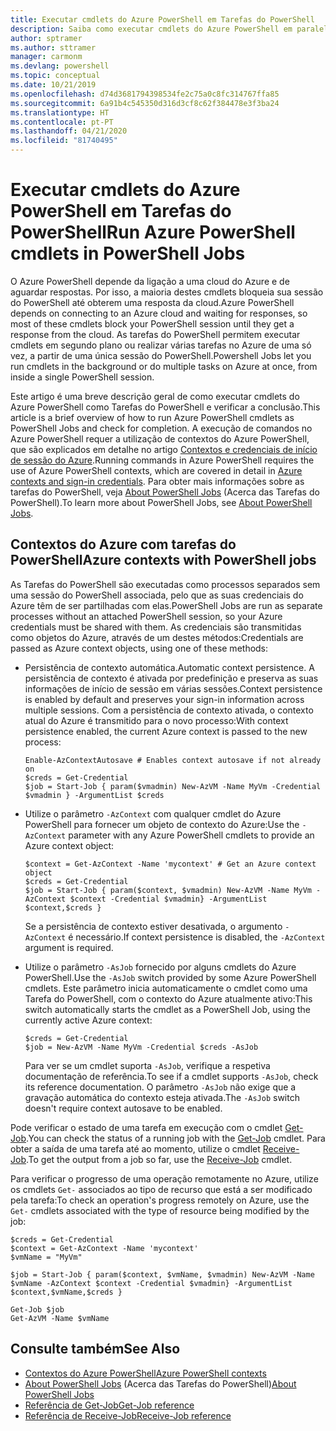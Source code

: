 ```yaml
---
title: Executar cmdlets do Azure PowerShell em Tarefas do PowerShell
description: Saiba como executar cmdlets do Azure PowerShell em paralelo ou como tarefas em segundo plano, com -AsJob e Start-Job.
author: sptramer
ms.author: sttramer
manager: carmonm
ms.devlang: powershell
ms.topic: conceptual
ms.date: 10/21/2019
ms.openlocfilehash: d74d3681794398534fe2c75a0c8fc314767ffa85
ms.sourcegitcommit: 6a91b4c545350d316d3cf8c62f384478e3f3ba24
ms.translationtype: HT
ms.contentlocale: pt-PT
ms.lasthandoff: 04/21/2020
ms.locfileid: "81740495"
---
```

# <a name="run-azure-powershell-cmdlets-in-powershell-jobs"></a><span data-ttu-id="9f8f0-103">Executar cmdlets do Azure PowerShell em Tarefas do PowerShell</span><span class="sxs-lookup"><span data-stu-id="9f8f0-103">Run Azure PowerShell cmdlets in PowerShell Jobs</span></span>

<span data-ttu-id="9f8f0-104">O Azure PowerShell depende da ligação a uma cloud do Azure e de aguardar respostas. Por isso, a maioria destes cmdlets bloqueia sua sessão do PowerShell até obterem uma resposta da cloud.</span><span class="sxs-lookup"><span data-stu-id="9f8f0-104">Azure PowerShell depends on connecting to an Azure cloud and waiting for responses, so most of these cmdlets block your PowerShell session until they get a response from the cloud.</span></span>
<span data-ttu-id="9f8f0-105">As tarefas do PowerShell permitem executar cmdlets em segundo plano ou realizar várias tarefas no Azure de uma só vez, a partir de uma única sessão do PowerShell.</span><span class="sxs-lookup"><span data-stu-id="9f8f0-105">Powershell Jobs let you run cmdlets in the background or do multiple tasks on Azure at once, from inside a single PowerShell session.</span></span>

<span data-ttu-id="9f8f0-106">Este artigo é uma breve descrição geral de como executar cmdlets do Azure PowerShell como Tarefas do PowerShell e verificar a conclusão.</span><span class="sxs-lookup"><span data-stu-id="9f8f0-106">This article is a brief overview of how to run Azure PowerShell cmdlets as PowerShell Jobs and check for completion.</span></span> <span data-ttu-id="9f8f0-107">A execução de comandos no Azure PowerShell requer a utilização de contextos do Azure PowerShell, que são explicados em detalhe no artigo [Contextos e credenciais de início de sessão do Azure](context-persistence.md).</span><span class="sxs-lookup"><span data-stu-id="9f8f0-107">Running commands in Azure PowerShell requires the use of Azure PowerShell contexts, which are covered in detail in [Azure contexts and sign-in credentials](context-persistence.md).</span></span>
<span data-ttu-id="9f8f0-108">Para obter mais informações sobre as tarefas do PowerShell, veja [About PowerShell Jobs](/powershell/module/microsoft.powershell.core/about/about_jobs) (Acerca das Tarefas do PowerShell).</span><span class="sxs-lookup"><span data-stu-id="9f8f0-108">To learn more about PowerShell Jobs, see [About PowerShell Jobs](/powershell/module/microsoft.powershell.core/about/about_jobs).</span></span>

## <a name="azure-contexts-with-powershell-jobs"></a><span data-ttu-id="9f8f0-109">Contextos do Azure com tarefas do PowerShell</span><span class="sxs-lookup"><span data-stu-id="9f8f0-109">Azure contexts with PowerShell jobs</span></span>

<span data-ttu-id="9f8f0-110">As Tarefas do PowerShell são executadas como processos separados sem uma sessão do PowerShell associada, pelo que as suas credenciais do Azure têm de ser partilhadas com elas.</span><span class="sxs-lookup"><span data-stu-id="9f8f0-110">PowerShell Jobs are run as separate processes without an attached PowerShell session, so your Azure credentials must be shared with them.</span></span> <span data-ttu-id="9f8f0-111">As credenciais são transmitidas como objetos do Azure, através de um destes métodos:</span><span class="sxs-lookup"><span data-stu-id="9f8f0-111">Credentials are passed as Azure context objects, using one of these methods:</span></span>

* <span data-ttu-id="9f8f0-112">Persistência de contexto automática.</span><span class="sxs-lookup"><span data-stu-id="9f8f0-112">Automatic context persistence.</span></span> <span data-ttu-id="9f8f0-113">A persistência de contexto é ativada por predefinição e preserva as suas informações de início de sessão em várias sessões.</span><span class="sxs-lookup"><span data-stu-id="9f8f0-113">Context persistence is enabled by default and preserves your sign-in information across multiple sessions.</span></span> <span data-ttu-id="9f8f0-114">Com a persistência de contexto ativada, o contexto atual do Azure é transmitido para o novo processo:</span><span class="sxs-lookup"><span data-stu-id="9f8f0-114">With context persistence enabled, the current Azure context is passed to the new process:</span></span>

  ```azurepowershell-interactive
  Enable-AzContextAutosave # Enables context autosave if not already on
  $creds = Get-Credential
  $job = Start-Job { param($vmadmin) New-AzVM -Name MyVm -Credential $vmadmin } -ArgumentList $creds
  ```

* <span data-ttu-id="9f8f0-115">Utilize o parâmetro `-AzContext` com qualquer cmdlet do Azure PowerShell para fornecer um objeto de contexto do Azure:</span><span class="sxs-lookup"><span data-stu-id="9f8f0-115">Use the `-AzContext` parameter with any Azure PowerShell cmdlets to provide an Azure context object:</span></span>

  ```azurepowershell-interactive
  $context = Get-AzContext -Name 'mycontext' # Get an Azure context object
  $creds = Get-Credential
  $job = Start-Job { param($context, $vmadmin) New-AzVM -Name MyVm -AzContext $context -Credential $vmadmin} -ArgumentList $context,$creds }
  ```

  <span data-ttu-id="9f8f0-116">Se a persistência de contexto estiver desativada, o argumento `-AzContext` é necessário.</span><span class="sxs-lookup"><span data-stu-id="9f8f0-116">If context persistence is disabled, the `-AzContext` argument is required.</span></span>

* <span data-ttu-id="9f8f0-117">Utilize o parâmetro `-AsJob` fornecido por alguns cmdlets do Azure PowerShell.</span><span class="sxs-lookup"><span data-stu-id="9f8f0-117">Use the `-AsJob` switch provided by some Azure PowerShell cmdlets.</span></span> <span data-ttu-id="9f8f0-118">Este parâmetro inicia automaticamente o cmdlet como uma Tarefa do PowerShell, com o contexto do Azure atualmente ativo:</span><span class="sxs-lookup"><span data-stu-id="9f8f0-118">This switch automatically starts the cmdlet as a PowerShell Job, using the currently active Azure context:</span></span>

  ```azurepowershell-interactive
  $creds = Get-Credential
  $job = New-AzVM -Name MyVm -Credential $creds -AsJob
  ```

  <span data-ttu-id="9f8f0-119">Para ver se um cmdlet suporta `-AsJob`, verifique a respetiva documentação de referência.</span><span class="sxs-lookup"><span data-stu-id="9f8f0-119">To see if a cmdlet supports `-AsJob`, check its reference documentation.</span></span> <span data-ttu-id="9f8f0-120">O parâmetro `-AsJob` não exige que a gravação automática do contexto esteja ativada.</span><span class="sxs-lookup"><span data-stu-id="9f8f0-120">The `-AsJob` switch doesn't require context autosave to be enabled.</span></span>

<span data-ttu-id="9f8f0-121">Pode verificar o estado de uma tarefa em execução com o cmdlet [Get-Job](/powershell/module/microsoft.powershell.core/get-job).</span><span class="sxs-lookup"><span data-stu-id="9f8f0-121">You can check the status of a running job with the [Get-Job](/powershell/module/microsoft.powershell.core/get-job) cmdlet.</span></span> <span data-ttu-id="9f8f0-122">Para obter a saída de uma tarefa até ao momento, utilize o cmdlet [Receive-Job](/powershell/module/microsoft.powershell.core/receive-job).</span><span class="sxs-lookup"><span data-stu-id="9f8f0-122">To get the output from a job so far, use the [Receive-Job](/powershell/module/microsoft.powershell.core/receive-job) cmdlet.</span></span>

<span data-ttu-id="9f8f0-123">Para verificar o progresso de uma operação remotamente no Azure, utilize os cmdlets `Get-` associados ao tipo de recurso que está a ser modificado pela tarefa:</span><span class="sxs-lookup"><span data-stu-id="9f8f0-123">To check an operation's progress remotely on Azure, use the `Get-` cmdlets associated with the type of resource being modified by the job:</span></span>

```azurepowershell-interactive
$creds = Get-Credential
$context = Get-AzContext -Name 'mycontext'
$vmName = "MyVm"

$job = Start-Job { param($context, $vmName, $vmadmin) New-AzVM -Name $vmName -AzContext $context -Credential $vmadmin} -ArgumentList $context,$vmName,$creds }

Get-Job $job
Get-AzVM -Name $vmName
```

## <a name="see-also"></a><span data-ttu-id="9f8f0-124">Consulte também</span><span class="sxs-lookup"><span data-stu-id="9f8f0-124">See Also</span></span>

* [<span data-ttu-id="9f8f0-125">Contextos do Azure PowerShell</span><span class="sxs-lookup"><span data-stu-id="9f8f0-125">Azure PowerShell contexts</span></span>](context-persistence.md)
* <span data-ttu-id="9f8f0-126">[About PowerShell Jobs](/powershell/module/microsoft.powershell.core/about/about_jobs) (Acerca das Tarefas do PowerShell)</span><span class="sxs-lookup"><span data-stu-id="9f8f0-126">[About PowerShell Jobs](/powershell/module/microsoft.powershell.core/about/about_jobs)</span></span>
* [<span data-ttu-id="9f8f0-127">Referência de Get-Job</span><span class="sxs-lookup"><span data-stu-id="9f8f0-127">Get-Job reference</span></span>](/powershell/module/microsoft.powershell.core/get-job)
* [<span data-ttu-id="9f8f0-128">Referência de Receive-Job</span><span class="sxs-lookup"><span data-stu-id="9f8f0-128">Receive-Job reference</span></span>](/powershell/module/microsoft.powershell.core/receive-job)

